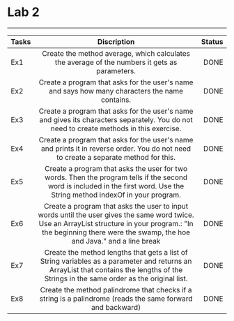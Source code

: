 # Lab 2

---

| Tasks |                                                                                                                 Discription                                                                                                                  | Status |
|-------|:--------------------------------------------------------------------------------------------------------------------------------------------------------------------------------------------------------------------------------------------:|-------:|
| Ex1   |                                                                        Create the method average, which calculates the average of the numbers it gets as parameters.                                                                         |   DONE |
| Ex2   |                                                                        Create a program that asks for the user's name and says how many characters the name contains.                                                                        |   DONE |
| Ex3   |                                                   Create a program that asks for the user's name and gives its characters separately. You do not need to create methods in this exercise.                                                    |   DONE |
| Ex4   |                                         Create a program that asks for the user's name and prints it in reverse order. You do not need to create a separate method for this.                                                                 |   DONE |
| Ex5   |                                  Create a program that asks the user for two words. Then the program tells if the second word is included in the first word. Use the String method indexOf in your program.                                  |   DONE |
| Ex6   |            Create a program that asks the user to input words until the user gives the same word twice. Use an ArrayList structure in your program.: "In the beginning there were the swamp, the hoe and Java." and a line break             |   DONE |
| Ex7   |                           Create the method lengths that gets a list of String variables as a parameter and returns an ArrayList that contains the lengths of the Strings in the same order as the original list.                            |   DONE |
| Ex8   |                                                                  Create the method palindrome that checks if a string is a palindrome (reads the same forward and backward)                                                                  |   DONE |
